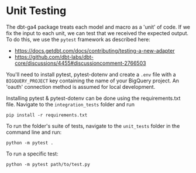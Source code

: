 # Unit Testing

The dbt-ga4 package treats each model and macro as a 'unit' of code. If we fix the input to each unit, we can test that we received the expected output. To do this, we use the `pytest` framework as described here:

- https://docs.getdbt.com/docs/contributing/testing-a-new-adapter
- https://github.com/dbt-labs/dbt-core/discussions/4455#discussioncomment-2766503

You'll need to install pytest, pytest-dotenv and create a `.env` file with a `BIGQUERY_PROJECT` key containing the name of your BigQuery project. An 'oauth' connection method is assumed for local development. 

Installing pytest & pytest-dotenv can be done using the requirements.txt file. Navigate to the `integration_tests` folder and run 

```
pip install -r requirements.txt
```

To run the folder's suite of tests, navigate to the `unit_tests` folder in the command line and run:

```
python -m pytest .
```

To run a specific test:

```
python -m pytest path/to/test.py
```

